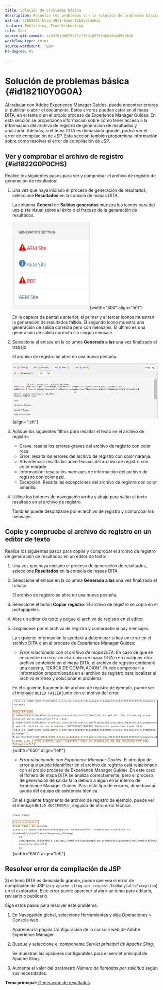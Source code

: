 ```yaml
---
title: Solución de problemas básica
description: Resuelva los problemas con la solución de problemas básica en AEM Guides. Aprenda a ver, copiar y comprobar el archivo de registro en un editor de texto y a resolver los errores de compilación de JSP.
exl-id: 57b88291-b5a3-4931-b3ed-f2b2ce7a463c
feature: Publishing, Troubleshooting
role: User
source-git-commit: ac83f613d87547fc7f6a18070545e40ad4963616
workflow-type: tm+mt
source-wordcount: '694'
ht-degree: 0%

---
```


# Solución de problemas básica {#id1821I0Y0G0A}

Al trabajar con Adobe Experience Manager Guides, puede encontrar errores al publicar o abrir el documento. Estos errores pueden estar en el mapa DITA, en el tema o en el propio proceso de Experience Manager Guides. En esta sección se proporciona información sobre cómo tener acceso a la información del archivo de registro de generación de resultados y analizarla. Además, si el tema DITA es demasiado grande, podría ver el error de compilación de JSP. Esta sección también proporciona información sobre cómo resolver el error de compilación de JSP.

## Ver y comprobar el archivo de registro {#id1822G0P0CHS}

Realice los siguientes pasos para ver y comprobar el archivo de registro de generación de resultados:

1. Una vez que haya iniciado el proceso de generación de resultados, seleccione **Resultados** en la consola de mapas DITA.

   La columna **General** de **Salidas generadas** muestra los iconos para dar una pista visual sobre el éxito o el fracaso de la generación de resultados.

   ![](images/output-general-settings.png){width="300" align="left"}

   En la captura de pantalla anterior, el primer y el tercer iconos muestran la generación de resultados fallida. El segundo icono muestra una generación de salida correcta pero con mensajes. El último es una generación de salida correcta sin ningún mensaje.

1. Seleccione el enlace en la columna **Generado a las** una vez finalizado el trabajo.

   El archivo de registro se abre en una nueva pestaña.

   ![](images/log-file.png){align="left"}

1. Aplique los siguientes filtros para resaltar el texto en el archivo de registro:
   - Grave: resalta los errores graves del archivo de registro con color rosa.
   - Error: resalta los errores del archivo de registro con color naranja.
   - Advertencia: resalta las advertencias del archivo de registro con color morado.
   - Información: resalta los mensajes de información del archivo de registro con color azul.
   - Excepción: Resalta las excepciones del archivo de registro con color amarillo.
1. Utilice los botones de navegación arriba y abajo para saltar al texto resaltado en el archivo de registro.

   También puede desplazarse por el archivo de registro y comprobar los mensajes.


## Copie y compruebe el archivo de registro en un editor de texto

Realice los siguientes pasos para copiar y comprobar el archivo de registro de generación de resultados en un editor de texto:

1. Una vez que haya iniciado el proceso de generación de resultados, seleccione **Resultados** en la consola de mapas DITA.

1. Seleccione el enlace en la columna **Generado a las** una vez finalizado el trabajo.

   El archivo de registro se abre en una nueva pestaña.

1. Seleccione el botón **Copiar registro**. El archivo de registro se copia en el portapapeles.
1. Abra un editor de texto y pegue el archivo de registro en el editor.

1. Desplácese por el archivo de registro y compruebe si hay mensajes.

   La siguiente información le ayudará a determinar si hay un error en el archivo DITA o en el proceso de Experience Manager Guides:

   - *Error relacionado con el archivo de mapa DITA*: En caso de que se encuentre un error en el archivo de mapa DITA o en cualquier otro archivo contenido en el mapa DITA, el archivo de registro contendrá una cadena, &quot;ERROR DE COMPILACIÓN&quot;. Puede comprobar la información proporcionada en el archivo de registro para localizar el archivo erróneo y solucionar el problema.

   En el siguiente fragmento de archivo de registro de ejemplo, puede ver el mensaje `BUILD FAILED` junto con el motivo del error.

   ![](images/dita-error-in-log-file.png){width="650" align="left"}

   - *Error relacionado con Experience Manager Guides*: El otro tipo de error que puede identificar en el archivo de registro está relacionado con el propio proceso de Experience Manager Guides. En este caso, el fichero de mapa DITA se analiza correctamente, pero el proceso de generación de salida falla debido a algún error interno de Experience Manager Guides. Para este tipo de errores, debe buscar ayuda del equipo de asistencia técnica.

   En el siguiente fragmento de archivo de registro de ejemplo, puede ver el mensaje `BUILD SUCCESSFUL`, seguido de otro error técnico.

   ![](images/process-error-in-log-file.png){width="650" align="left"}


## Resolver error de compilación de JSP

Si el tema DITA es demasiado grande, puede que vea el error de compilación de JSP \(`org.apache.sling.api.request.TooManyCallsException`\) en el explorador. Este error puede aparecer al abrir un tema para editarlo, revisarlo o publicarlo.

Siga estos pasos para resolver este problema:

1. En Navegación global, seleccione Herramientas y elija Operaciones \> Consola web.

   Aparecerá la página Configuración de la consola web de Adobe Experience Manager.

1. Busque y seleccione el componente *Servlet principal de Apache Sling*.

   Se muestran las opciones configurables para el servlet principal de Apache Sling.

1. Aumente el valor del parámetro *Número de llamadas por solicitud* según sus necesidades.


**Tema principal:**[ Generación de resultados](generate-output.md)
